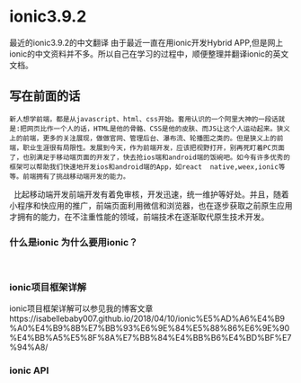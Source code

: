 # ionic3.9.2
最近的ionic3.9.2的中文翻译
由于最近一直在用ionic开发Hybrid APP,但是网上ionic的中文资料并不多。所以自己在学习的过程中，顺便整理并翻译ionic的英文文档。
## 写在前面的话
    新人想学前端，都是从javascript、html、css开始。套用认识的一个阿里大神的一段话就是:把网页比作一个人的话，HTML是他的骨骼、CSS是他的皮肤、而JS让这个人运动起来。狭义上的前端，更多的关注展现，做做官网、管理后台、瀑布流、轮播图之类的。但是狭义上的前端，职业生涯很有局限性。发展到今天，作为前端开发，应该把视野打开，别再死盯着PC页面了，也别满足于移动端页面的开发了，快去抢ios端和android端的饭碗吧。如今有许多优秀的框架可以帮助我们快速地开发ios和android端的App，如react  native,weex,ionic等等。前端拥有了挑战移动端开发的能力。 
  
  
    比起移动端开发前端开发有着免审核，开发迅速，统一维护等好处。并且，随着小程序和快应用的推广，前端页面利用微信和浏览器，也在逐步获取之前原生应用才拥有的能力，在不注重性能的领域，前端技术在逐渐取代原生技术开发。
### 什么是ionic 为什么要用ionic？
  
### ionic项目框架详解
   ionic项目框架详解可以参见我的博客文章https://isabellebaby007.github.io/2018/04/10/ionic%E5%AD%A6%E4%B9%A0%E4%B9%8B%E7%BB%93%E6%9E%84%E5%88%86%E6%9E%90%E4%BB%A5%E5%8F%8A%E7%BB%84%E4%BB%B6%E4%BD%BF%E7%94%A8/
### ionic API
